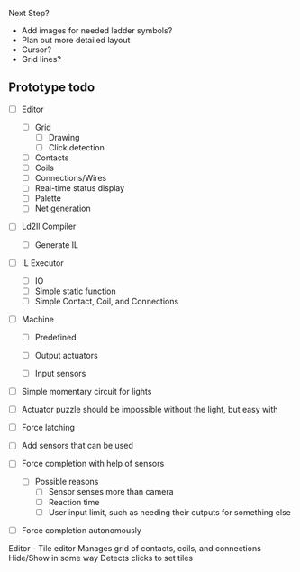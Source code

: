 
Next Step?
- Add images for needed ladder symbols?
- Plan out more detailed layout
- Cursor?
- Grid lines?


## Prototype todo
- [ ] Editor
  - [ ] Grid
    - [ ] Drawing
    - [ ] Click detection
  - [ ] Contacts
  - [ ] Coils
  - [ ] Connections/Wires
  - [ ] Real-time status display
  - [ ] Palette
  - [ ] Net generation
- [ ] Ld2Il Compiler
  - [ ] Generate IL
- [ ] IL Executor
  - [ ] IO
  - [ ] Simple static function
  - [ ] Simple Contact, Coil, and Connections
- [ ] Machine
  - [ ] Predefined
  - [ ] Output actuators
  - [ ] Input sensors




- [ ] Simple momentary circuit for lights
- [ ] Actuator puzzle should be impossible without the light, but easy with

- [ ] Force latching
- [ ] Add sensors that can be used

- [ ] Force completion with help of sensors
  - [ ] Possible reasons
    - [ ] Sensor senses more than camera
    - [ ] Reaction time
    - [ ] User input limit, such as needing their outputs for something else
- [ ] Force completion autonomously




Editor - Tile editor
  Manages grid of contacts, coils, and connections
  Hide/Show in some way
  Detects clicks to set tiles
